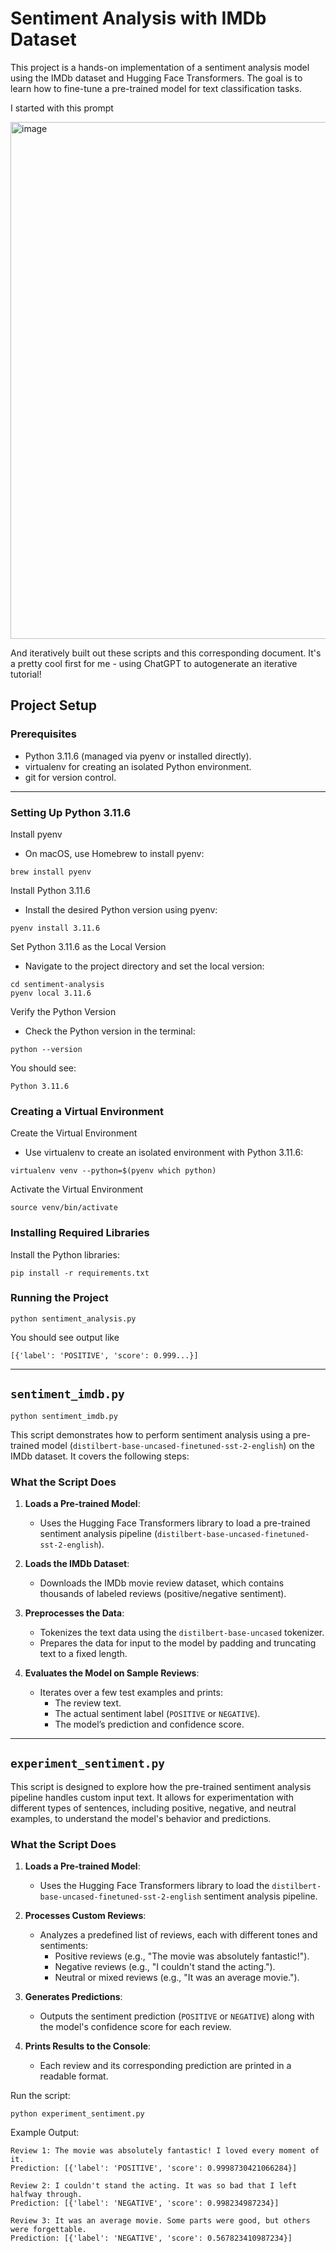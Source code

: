 # Sentiment Analysis with IMDb Dataset

This project is a hands-on implementation of a sentiment analysis model using the IMDb dataset and Hugging Face Transformers. The goal is to learn how to fine-tune a pre-trained model for text classification tasks.

I started with this prompt

<img width="827" alt="image" src="https://github.com/user-attachments/assets/36b6b209-fc83-40ef-8d96-e01f4ad609fb">

And iteratively built out these scripts and this corresponding document. It's a pretty cool first for me - using ChatGPT to autogenerate an iterative tutorial!

## Project Setup

### Prerequisites

- Python 3.11.6 (managed via pyenv or installed directly).
- virtualenv for creating an isolated Python environment.
- git for version control.

---

### Setting Up Python 3.11.6

Install pyenv
- On macOS, use Homebrew to install pyenv:

```
brew install pyenv
```

Install Python 3.11.6
- Install the desired Python version using pyenv:

```
pyenv install 3.11.6
```

Set Python 3.11.6 as the Local Version
 - Navigate to the project directory and set the local version:

```
cd sentiment-analysis
pyenv local 3.11.6
```

Verify the Python Version
- Check the Python version in the terminal:

```
python --version
```

You should see:

```
Python 3.11.6
```

### Creating a Virtual Environment

Create the Virtual Environment
- Use virtualenv to create an isolated environment with Python 3.11.6:

```
virtualenv venv --python=$(pyenv which python)
```

Activate the Virtual Environment

```
source venv/bin/activate
```

### Installing Required Libraries

Install the Python libraries:

```
pip install -r requirements.txt
```

### Running the Project

```
python sentiment_analysis.py
```

You should see output like

```
[{'label': 'POSITIVE', 'score': 0.999...}]
```

---

## `sentiment_imdb.py`

```
python sentiment_imdb.py
```

This script demonstrates how to perform sentiment analysis using a pre-trained model (`distilbert-base-uncased-finetuned-sst-2-english`) on the IMDb dataset. It covers the following steps:

### **What the Script Does**

1. **Loads a Pre-trained Model**:
   - Uses the Hugging Face Transformers library to load a pre-trained sentiment analysis pipeline (`distilbert-base-uncased-finetuned-sst-2-english`).

2. **Loads the IMDb Dataset**:
   - Downloads the IMDb movie review dataset, which contains thousands of labeled reviews (positive/negative sentiment).

3. **Preprocesses the Data**:
   - Tokenizes the text data using the `distilbert-base-uncased` tokenizer.
   - Prepares the data for input to the model by padding and truncating text to a fixed length.

4. **Evaluates the Model on Sample Reviews**:
   - Iterates over a few test examples and prints:
     - The review text.
     - The actual sentiment label (`POSITIVE` or `NEGATIVE`).
     - The model’s prediction and confidence score.

---

## `experiment_sentiment.py`

This script is designed to explore how the pre-trained sentiment analysis pipeline handles custom input text. It allows for experimentation with different types of sentences, including positive, negative, and neutral examples, to understand the model's behavior and predictions.

### **What the Script Does**

1. **Loads a Pre-trained Model**:
   - Uses the Hugging Face Transformers library to load the `distilbert-base-uncased-finetuned-sst-2-english` sentiment analysis pipeline.

2. **Processes Custom Reviews**:
   - Analyzes a predefined list of reviews, each with different tones and sentiments:
     - Positive reviews (e.g., "The movie was absolutely fantastic!").
     - Negative reviews (e.g., "I couldn't stand the acting.").
     - Neutral or mixed reviews (e.g., "It was an average movie.").

3. **Generates Predictions**:
   - Outputs the sentiment prediction (`POSITIVE` or `NEGATIVE`) along with the model's confidence score for each review.

4. **Prints Results to the Console**:
   - Each review and its corresponding prediction are printed in a readable format.

Run the script:

```
python experiment_sentiment.py
```

Example Output:

```
Review 1: The movie was absolutely fantastic! I loved every moment of it.
Prediction: [{'label': 'POSITIVE', 'score': 0.9998730421066284}]

Review 2: I couldn't stand the acting. It was so bad that I left halfway through.
Prediction: [{'label': 'NEGATIVE', 'score': 0.998234987234}]

Review 3: It was an average movie. Some parts were good, but others were forgettable.
Prediction: [{'label': 'NEGATIVE', 'score': 0.567823410987234}]
```
